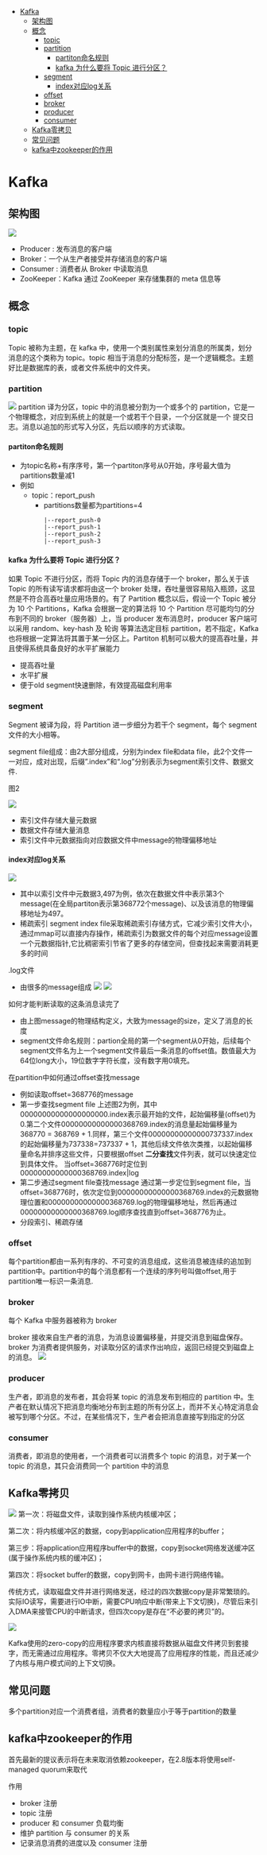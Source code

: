 
* [Kafka](#kafka)
    * [架构图](#架构图)
    * [概念](#概念)
        * [topic](#topic)
        * [partition](#partition)
            * [partiton命名规则](#partiton命名规则)
            * [kafka 为什么要将 Topic 进行分区？](#kafka-为什么要将-topic-进行分区)
        * [segment](#segment)
            * [index对应log关系](#index对应log关系)
        * [offset](#offset)
        * [broker](#broker)
        * [producer](#producer)
        * [consumer](#consumer)
    * [Kafka零拷贝](#kafka零拷贝)
    * [常见问题](#常见问题)
    * [kafka中zookeeper的作用](#kafka中zookeeper的作用)


# Kafka
## 架构图
![](../img/消息队列/kafka/架构图.png)
- Producer : 发布消息的客户端
- Broker：一个从生产者接受并存储消息的客户端
- Consumer : 消费者从 Broker 中读取消息
- ZooKeeper：Kafka 通过 ZooKeeper 来存储集群的 meta 信息等
## 概念
### topic 
Topic 被称为主题，在 kafka 中，使用一个类别属性来划分消息的所属类，划分消息的这个类称为 topic。topic 相当于消息的分配标签，是一个逻辑概念。主题好比是数据库的表，或者文件系统中的文件夹。 
### partition
![](../img/消息队列/kafka/partition.png)
partition 译为分区，topic 中的消息被分割为一个或多个的 partition，它是一个物理概念，对应到系统上的就是一个或若干个目录，一个分区就是一个 提交日志。消息以追加的形式写入分区，先后以顺序的方式读取。
#### partiton命名规则
- 为topic名称+有序序号，第一个partiton序号从0开始，序号最大值为partitions数量减1
- 例如
    - topic：report_push
        - partitions数量都为partitions=4
          ```shell
          |--report_push-0
          |--report_push-1
          |--report_push-2
          |--report_push-3
          ```
#### kafka 为什么要将 Topic 进行分区？
如果 Topic 不进行分区，而将 Topic 内的消息存储于一个 broker，那么关于该 Topic 的所有读写请求都将由这一个 broker 处理，吞吐量很容易陷入瓶颈，这显然是不符合高吞吐量应用场景的。有了 Partition 概念以后，假设一个 Topic 被分为 10 个 Partitions，Kafka 会根据一定的算法将 10 个 Partition 尽可能均匀的分布到不同的 broker（服务器）上，当 producer 发布消息时，producer 客户端可以采用 random、key-hash 及 轮询 等算法选定目标 partition，若不指定，Kafka 也将根据一定算法将其置于某一分区上。Partiton 机制可以极大的提高吞吐量，并且使得系统具备良好的水平扩展能力
- 提高吞吐量
- 水平扩展
- 便于old segment快速删除，有效提高磁盘利用率
### segment 
Segment 被译为段，将 Partition 进一步细分为若干个 segment，每个 segment 文件的大小相等。

segment file组成：由2大部分组成，分别为index file和data file，此2个文件一一对应，成对出现，后缀”.index”和“.log”分别表示为segment索引文件、数据文件.

图2

![](../img/消息队列/kafka/segmentfile组成.png)
 
- 索引文件存储大量元数据
- 数据文件存储大量消息
- 索引文件中元数据指向对应数据文件中message的物理偏移地址
#### index对应log关系
![](../img/消息队列/kafka/index对应log关系.png)
- 其中以索引文件中元数据3,497为例，依次在数据文件中表示第3个message(在全局partiton表示第368772个message)、以及该消息的物理偏移地址为497。
- 稀疏索引 segment index file采取稀疏索引存储方式，它减少索引文件大小，通过mmap可以直接内存操作，稀疏索引为数据文件的每个对应message设置一个元数据指针,它比稠密索引节省了更多的存储空间，但查找起来需要消耗更多的时间

.log文件
- 由很多的message组成
![](../img/消息队列/kafka/message物理结构.png)
![](../img/消息队列/kafka/message物理结构2.png)

如何才能判断读取的这条消息读完了
  - 由上图message的物理结构定义，大致为message的size，定义了消息的长度
  - segment文件命名规则：partion全局的第一个segment从0开始，后续每个segment文件名为上一个segment文件最后一条消息的offset值。数值最大为64位long大小，19位数字字符长度，没有数字用0填充。

在partition中如何通过offset查找message
- 例如读取offset=368776的message
- 第一步查找segment file 上述图2为例，其中00000000000000000000.index表示最开始的文件，起始偏移量(offset)为0.第二个文件00000000000000368769.index的消息量起始偏移量为368770 = 368769 + 1.同样，第三个文件00000000000000737337.index的起始偏移量为737338=737337 + 1，其他后续文件依次类推，以起始偏移量命名并排序这些文件，只要根据offset **二分查找**文件列表，就可以快速定位到具体文件。 当offset=368776时定位到00000000000000368769.index|log
- 第二步通过segment file查找message 通过第一步定位到segment file，当offset=368776时，依次定位到00000000000000368769.index的元数据物理位置和00000000000000368769.log的物理偏移地址，然后再通过00000000000000368769.log顺序查找直到offset=368776为止。
- 分段索引、稀疏存储
### offset
每个partition都由一系列有序的、不可变的消息组成，这些消息被连续的追加到partition中。partition中的每个消息都有一个连续的序列号叫做offset,用于partition唯一标识一条消息.
### broker
每个 Kafka 中服务器被称为 broker

broker 接收来自生产者的消息，为消息设置偏移量，并提交消息到磁盘保存。broker 为消费者提供服务，对读取分区的请求作出响应，返回已经提交到磁盘上的消息。
![](../img/消息队列/kafka/broker.png)
### producer 
生产者，即消息的发布者，其会将某 topic 的消息发布到相应的 partition 中。生产者在默认情况下把消息均衡地分布到主题的所有分区上，而并不关心特定消息会被写到哪个分区。不过，在某些情况下，生产者会把消息直接写到指定的分区
### consumer
消费者，即消息的使用者，一个消费者可以消费多个 topic 的消息，对于某一个 topic 的消息，其只会消费同一个 partition 中的消息
## Kafka零拷贝
![](../img/消息队列/kafka/kafka零拷贝1.png)
第一次：将磁盘文件，读取到操作系统内核缓冲区；

第二次：将内核缓冲区的数据，copy到application应用程序的buffer；

第三步：将application应用程序buffer中的数据，copy到socket网络发送缓冲区(属于操作系统内核的缓冲区)；

第四次：将socket buffer的数据，copy到网卡，由网卡进行网络传输。

传统方式，读取磁盘文件并进行网络发送，经过的四次数据copy是非常繁琐的。实际IO读写，需要进行IO中断，需要CPU响应中断(带来上下文切换)，尽管后来引入DMA来接管CPU的中断请求，但四次copy是存在“不必要的拷贝”的。

![](../img/消息队列/kafka/kafka零拷贝2.png)

Kafka使用的zero-copy的应用程序要求内核直接将数据从磁盘文件拷贝到套接字，而无需通过应用程序。零拷贝不仅大大地提高了应用程序的性能，而且还减少了内核与用户模式间的上下文切换。

## 常见问题
多个partition对应一个消费者组，消费者的数量应小于等于partition的数量
## kafka中zookeeper的作用
首先最新的提议表示将在未来取消依赖zookeeper，在2.8版本将使用self-managed quorum来取代

作用
- broker 注册
- topic 注册
- producer 和 consumer 负载均衡
- 维护 partition 与 consumer 的关系
- 记录消息消费的进度以及 consumer 注册